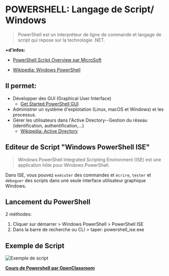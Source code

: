 # POWERSHELL: Langage de Script/ Windows 

> PowerShell est un interpréteur de ligne de commande et langage de script qui repose sur la technologie .NET. 

**+d'infos:**
- [PowerShell Script Overview par MicroSoft](https://docs.microsoft.com/fr-fr/powershell/scripting/overview?view=powershell-7)

- [Wikipedia: Windows PowerShell](https://fr.wikipedia.org/wiki/Windows_PowerShell)
    
## Il permet:
- Développer des GUI (Graphical User Interface)  
    - [Get Started PowerShell GUI](https://lazyadmin.nl/powershell/powershell-gui-howto-get-started/)
- Administrer un système d'explotation (Linux, macOS et Windows) et les processus.
- Gérer les utilisateurs dans l'Active Directory--Gestion du réseau (identification, authentification,...)
    - [Wikipedia: Active Directory](https://fr.wikipedia.org/wiki/Active_Directory)

## Editeur de Script "Windows PowerShell ISE"

> Windows PowerShell Integrated Scripting Environment (ISE) est une application hôte pour Windows PowerShell. 

Dans ISE, vous pouvez `exécuter` des commandes et `écrire`, `tester` et `déboguer` des scripts dans une seule interface utilisateur graphique Windows.

## Lancement du PowerShell

2 méthodes:
1. Cliquer sur démarrer > Windows PowerShell > PowerShell ISE
2. Dans la barre de recherche ou CLI > taper: powershell_ise.exe

## Exemple de Script

![Exemple de script](Capture.PNG) 

[**Cours de Powershell par OpenClassroom**](https://openclassrooms.com/fr/courses/3664366-creez-votre-premier-script-avec-powershell)



 